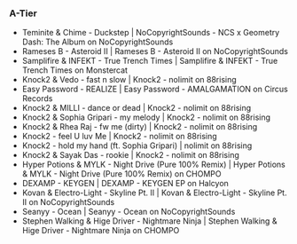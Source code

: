 ### A-Tier

- Teminite & Chime - Duckstep | NoCopyrightSounds - NCS x Geometry Dash: The Album on NoCopyrightSounds
- Rameses B - Asteroid II | Rameses B - Asteroid II on NoCopyrightSounds
- Samplifire & INFEKT - True Trench Times | Samplifire & INFEKT - True Trench Times on Monstercat
- Knock2 & Vedo - fast n slow | Knock2 - nolimit on 88rising
- Easy Password - REALIZE | Easy Password - AMALGAMATION on Circus Records
- Knock2 & MILLI - dance or dead | Knock2 - nolimit on 88rising
- Knock2 & Sophia Gripari - my melody | Knock2 - nolimit on 88rising
- Knock2 & Rhea Raj - fw me (dirty) | Knock2 - nolimit on 88rising
- Knock2 - feel U luv Me | Knock2 - nolimit on 88rising
- Knock2 - hold my hand (ft. Sophia Gripari) | nolimit on 88rising
- Knock2 & Sayak Das - rookie | Knock2 - nolimit on 88rising
- Hyper Potions & MYLK - Night Drive (Pure 100% Remix) | Hyper Potions & MYLK - Night Drive (Pure 100% Remix) on CHOMPO
- DEXAMP - KEYGEN | DEXAMP - KEYGEN EP on Halcyon
- Kovan & Electro-Light - Skyline Pt. II | Kovan & Electro-Light - Skyline Pt. II on NoCopyrightSounds
- Seanyy - Ocean | Seanyy - Ocean on NoCopyrightSounds
- Stephen Walking & Hige Driver - Nightmare Ninja | Stephen Walking & Hige Driver - Nightmare Ninja on CHOMPO
